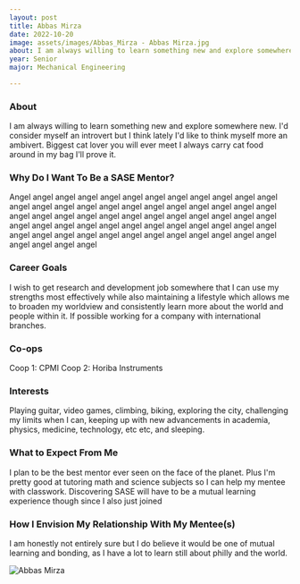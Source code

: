 ```yaml
---
layout: post
title: Abbas Mirza 
date: 2022-10-20
image: assets/images/Abbas_Mirza - Abbas Mirza.jpg
about: I am always willing to learn something new and explore somewhere new. I'd consider myself an introvert but I think lately I'd like to think myself more an ambivert. Biggest cat lover you will ever meet I always carry cat food around in my bag I'll prove it. 
year: Senior
major: Mechanical Engineering

---
```


### About

I am always willing to learn something new and explore somewhere new. I'd consider myself an introvert but I think lately I'd like to think myself more an ambivert. Biggest cat lover you will ever meet I always carry cat food around in my bag I'll prove it. 

### Why Do I Want To Be a SASE Mentor?

Angel angel angel angel angel angel angel angel angel angel angel angel angel angel angel angel angel angel angel angel angel angel angel angel angel angel angel angel angel angel angel angel angel angel angel angel angel angel angel angel angel angel angel angel angel angel angel angel angel angel angel angel angel angel angel angel angel angel angel angel angel angel angel angel

### Career Goals

I wish to get research and development job somewhere that I can use my strengths most effectively while also maintaining a lifestyle which allows me to broaden my worldview and consistently learn more about the world and people within it. If possible working for a company with international branches.

### Co-ops

Coop 1: CPMI
Coop 2: Horiba Instruments

### Interests

Playing guitar, video games, climbing, biking, exploring the city, challenging my limits when I can, keeping up with new advancements in academia, physics, medicine, technology, etc etc, and sleeping.

### What to Expect From Me

I plan to be the best mentor ever seen on the face of the planet. Plus I'm pretty good at tutoring math and science subjects so I can help my mentee with classwork. Discovering SASE will have to be a mutual learning experience though since I also just joined

### How I Envision My Relationship With My Mentee(s) 

I am honestly not entirely sure but I do believe it would be one of mutual learning and bonding, as I have a lot to learn still about philly and the world.

<div class="text-center my-5">
    <img src="https://sase-drexel.github.io/mentorship-2021/assets/images/Abbas_Mirza.jpg" alt="Abbas Mirza" class="rounded post-img" />
</div>
